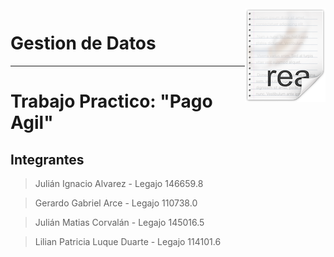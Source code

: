 <img src="icon.png" align="right" />

# Gestion de Datos
---

# Trabajo Practico: "Pago Agil" 

## Integrantes
> Julián Ignacio Alvarez        - Legajo 146659.8

> Gerardo Gabriel Arce          - Legajo 110738.0

> Julián Matias Corvalán        - Legajo 145016.5

> Lilian Patricia Luque Duarte  - Legajo 114101.6
